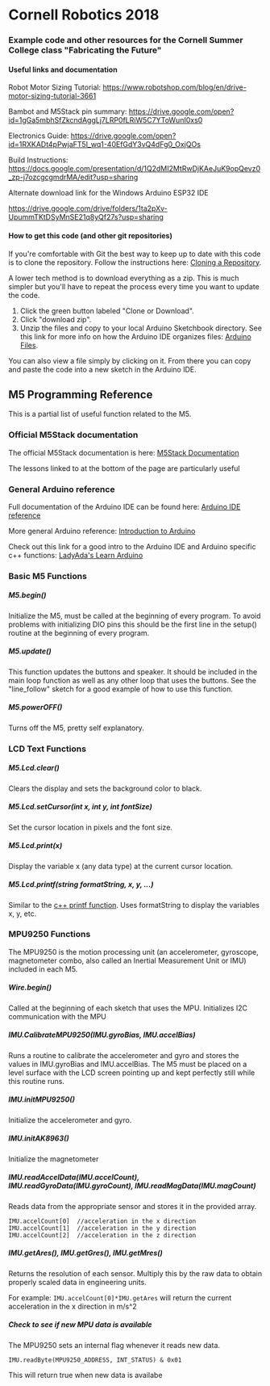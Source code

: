 # Cornell Robotics 2018
### Example code and other resources for the Cornell Summer College class "Fabricating the Future"

#### Useful links and documentation

Robot Motor Sizing Tutorial:
https://www.robotshop.com/blog/en/drive-motor-sizing-tutorial-3661

Bambot and M5Stack pin summary:
https://drive.google.com/open?id=1gGa5mbhSfZkcndAggLj7LRP0fLRiW5C7YToWunI0xs0

Electronics Guide:
https://drive.google.com/open?id=1RXKADt4pPwjaFT5l_wq1-40EfGdY3vQ4dFg0_OxjQOs

Build Instructions:
https://docs.google.com/presentation/d/1Q2dMI2MtRwDjKAeJuK9opQevz0_zp-j7ozcgcgmdrMA/edit?usp=sharing

Alternate download link for the Windows Arduino ESP32 IDE

https://drive.google.com/drive/folders/1ta2pXv-UpummTKtDSyMnSE21q8yQf27s?usp=sharing

#### How to get this code (and other git repositories)
If you're comfortable with Git the best way to keep up to date with this code is to clone the repository. Follow the instructions here:
[Cloning a Repository](https://help.github.com/articles/cloning-a-repository/).

A lower tech method is to download everything as a zip. This is much simpler but you'll have to repeat the process every time you want to update the code.
1. Click the green button labeled "Clone or Download".
2. Click "download zip".
3. Unzip the files and copy to your local Arduino Sketchbook directory. See this link for more info on how the Arduino IDE organizes files: [Arduino Files](https://programmingelectronics.com/understanding-the-arduino-sketchbook-opening-and-saving-arduino-sketches/).

You can also view a file simply by clicking on it. From there you can copy and paste the code into a new sketch in the Arduino IDE.

## M5 Programming Reference

This is a partial list of useful function related to the M5.

### Official M5Stack documentation
The official M5Stack documentation is here: [M5Stack Documentation](http://m5stack.com/assets/docs/)

The lessons linked to at the bottom of the page are particularly useful

### General Arduino reference
Full documentation of the Arduino IDE can be found here: [Arduino IDE reference](https://arduino.cc/reference/en/)

More general Arduino reference: [Introduction to Arduino](https://arduino.cc/en/Guide/HomePage)

Check out this link for a good intro to the Arduino IDE and Arduino specific c++ functions: [LadyAda's Learn Arduino](https://learn.adafruit.com/ladyadas-learn-arduino-lesson-number-2)


### Basic M5 Functions

##### M5.begin()
Initialize the M5, must be called at the beginning of every program. To avoid problems with initializing DIO pins this should be the first line in the setup() routine at the beginning of every program.

##### M5.update()
This function updates the buttons and speaker. It should be included in the main loop function as well as any other loop that uses the buttons. See the "line_follow" sketch for a good example of how to use this function.

##### M5.powerOFF()
Turns off the M5, pretty self explanatory.

### LCD Text Functions

##### M5.Lcd.clear()
Clears the display and sets the background color to black.

##### M5.Lcd.setCursor(int x, int y, int fontSize)
Set the cursor location in pixels and the font size.

##### M5.Lcd.print(x)
Display the variable x (any data type) at the current cursor location.

##### M5.Lcd.printf(string formatString, x, y, ...)
Similar to the [c++ printf function](http://www.cplusplus.com/reference/cstdio/printf/). Uses formatString to display the variables x, y, etc.

### MPU9250 Functions
The MPU9250 is the motion processing unit (an accelerometer, gyroscope, magnetometer combo, also called an Inertial Measurement Unit or IMU) included in each M5.

##### Wire.begin()
Called at the beginning of each sketch that uses the MPU. Initializes I2C communication with the MPU

##### IMU.CalibrateMPU9250(IMU.gyroBias, IMU.accelBias)
Runs a routine to calibrate the accelerometer and gyro and stores the values in IMU.gyroBias and IMU.accelBias. The M5 must be placed on a level surface with the LCD screen pointing up and kept perfectly still while this routine runs.

##### IMU.initMPU9250()
Initialize the accelerometer and gyro.

##### IMU.initAK8963()
Initialize the magnetometer

##### IMU.readAccelData(IMU.accelCount), IMU.readGyroData(IMU.gyroCount), IMU.readMagData(IMU.magCount)
Reads data from the appropriate sensor and stores it in the provided array.
```
IMU.accelCount[0]  //acceleration in the x direction
IMU.accelCount[1]  //acceleration in the y direction
IMU.accelCount[2]  //acceleration in the z direction
```
##### IMU.getAres(), IMU.getGres(), IMU.getMres()
Returns the resolution of each sensor. Multiply this by the raw data to obtain properly scaled data in engineering units.

For example: `IMU.accelCount[0]*IMU.getAres` will return the current acceleration in the x direction in m/s^2

##### Check to see if new MPU data is available
The MPU9250 sets an internal flag whenever it reads new data.

`IMU.readByte(MPU9250_ADDRESS, INT_STATUS) & 0x01`

This will return true when new data is availabe
